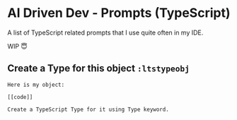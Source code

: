 # AI Driven Dev - Prompts (TypeScript)

A list of TypeScript related prompts that I use quite often in my IDE.

WIP 😇

## Create a Type for this object `:ltstypeobj`

```text
Here is my object:

[[code]]

Create a TypeScript Type for it using Type keyword.
```
